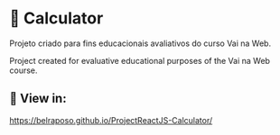 # 💠 Calculator 

 <p> Projeto criado para fins educacionais avaliativos do curso Vai na Web.</p>
 <p> Project created for evaluative educational purposes of the Vai na Web course.</p>
 
 ##
 ## 💠 View in:
 https://belraposo.github.io/ProjectReactJS-Calculator/

